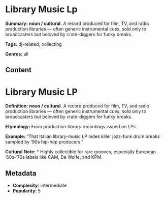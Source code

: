 # Library Music Lp

**Summary:** **noun / cultural.** A record produced for film, TV, and radio production libraries — often generic instrumental cues, sold only to broadcasters but beloved by crate-diggers for funky breaks.

**Tags:** dj-related, collecting

**Genres:** all

## Content

# Library Music LP

**Definition:** **noun / cultural.** A record produced for film, TV, and radio production libraries — often generic instrumental cues, sold only to broadcasters but beloved by crate-diggers for funky breaks.

**Etymology:** From production-*library* recordings issued on *LPs.*

**Example:** “That Italian library-music LP hides killer jazz-funk drum breaks sampled by ’90s hip-hop producers.”

**Cultural Note:** * Highly collectible for rare grooves, especially European ’60s-’70s labels like CAM, De Wolfe, and KPM.

## Metadata

- **Complexity:** intermediate
- **Popularity:** 5
